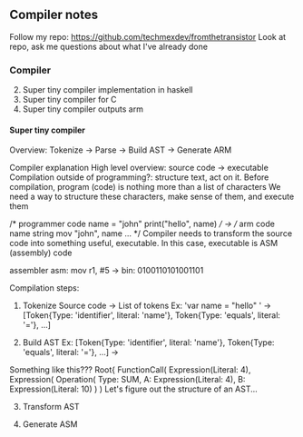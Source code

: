## Compiler notes

Follow my repo: https://github.com/techmexdev/fromthetransistor
Look at repo, ask me questions about what I've already done

### Compiler
2. Super tiny compiler implementation in haskell
3. Super tiny compiler for C
4. Super tiny compiler outputs arm

#### Super tiny compiler
Overview: Tokenize -> Parse -> Build AST -> Generate ARM

Compiler explanation
High level overview: source code -> executable
Compilation outside of programming?: structure text, act on it.
Before compilation, program (code) is nothing more than a list of characters
We need a way to structure these characters, make sense of them, and execute them

/* programmer code
name = "john"
print("hello", name)
*/
->
/* arm code
name string
mov "john", name
...
*/
Compiler needs to transform the source code into something useful, executable. In this case, executable is ASM (assembly) code

assembler
asm: mov r1, #5 -> bin: 0100110101001101


Compilation steps:

1. Tokenize
Source code -> List of tokens
Ex: 'var name = "hello" ' -> [Token{Type: 'identifier', literal: 'name'}, Token{Type: 'equals', literal: '='}, ...]

2. Build AST
Ex: [Token{Type: 'identifier', literal: 'name'}, Token{Type: 'equals', literal: '='}, ...] ->

Something like this???
Root{
  FunctionCall(
    Expression(Literal: 4),
    Expression(
      Operation(
        Type: SUM,
        A: Expression(Literal: 4),
        B: Expression(Literal: 10)
      )
    )
Let's figure out the structure of an AST...

3. Transform AST

4. Generate ASM


